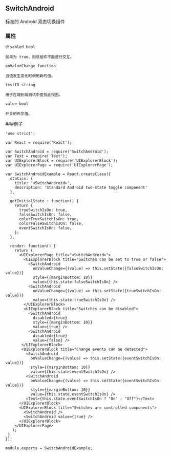 ## SwitchAndroid
标准的 Android 双态切换组件
### 属性  

    disabled bool 

    如果为 true，则该组件不能进行交互。

    onValueChange function 

    当值发生变化时调用新的值。

    testID string 

    用于在端到端测试中查找此视图。
 
    value bool 

    开关的布尔值。

###例子

    'use strict';

    var React = require('React');

    var SwitchAndroid = require('SwitchAndroid');
    var Text = require('Text');
    var UIExplorerBlock = require('UIExplorerBlock');
    var UIExplorerPage = require('UIExplorerPage');

    var SwitchAndroidExample = React.createClass({
      statics: {
        title: '<SwitchAndroid>',
        description: 'Standard Android two-state toggle component'
      },

      getInitialState : function() {
        return {
          trueSwitchIsOn: true,
          falseSwitchIsOn: false,
          colorTrueSwitchIsOn: true,
          colorFalseSwitchIsOn: false,
          eventSwitchIsOn: false,
        };
      },

      render: function() {
        return (
          <UIExplorerPage title="<SwitchAndroid>">
            <UIExplorerBlock title="Switches can be set to true or false">
              <SwitchAndroid
                onValueChange={(value) => this.setState({falseSwitchIsOn: value})}
                style={{marginBottom: 10}}
                value={this.state.falseSwitchIsOn} />
              <SwitchAndroid
                onValueChange={(value) => this.setState({trueSwitchIsOn: value})}
                value={this.state.trueSwitchIsOn} />
            </UIExplorerBlock>
            <UIExplorerBlock title="Switches can be disabled">
              <SwitchAndroid
                disabled={true}
                style={{marginBottom: 10}}
                value={true} />
              <SwitchAndroid
                disabled={true}
                value={false} />
           </UIExplorerBlock>
           <UIExplorerBlock title="Change events can be detected">
             <SwitchAndroid
               onValueChange={(value) => this.setState({eventSwitchIsOn: value})}
               style={{marginBottom: 10}}
               value={this.state.eventSwitchIsOn} />
             <SwitchAndroid
               onValueChange={(value) => this.setState({eventSwitchIsOn: value})}
               style={{marginBottom: 10}}
               value={this.state.eventSwitchIsOn} />
             <Text>{this.state.eventSwitchIsOn ? "On" : "Off"}</Text>
          </UIExplorerBlock>
          <UIExplorerBlock title="Switches are controlled components">
            <SwitchAndroid />
            <SwitchAndroid value={true} />
          </UIExplorerBlock>
        </UIExplorerPage>
       );
     }
    });

    module.exports = SwitchAndroidExample;
